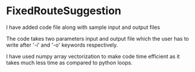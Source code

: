 # FixedRouteSuggestion

I have added code file along with sample input and output files

The code takes two parameters input and output file which the user has to write after '-i' and '-o' keywords respectively.

I have used numpy array vectorization to make code time efficient as it takes much less time as compared to python loops.


